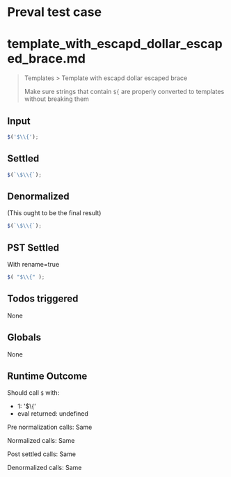 # Preval test case

# template_with_escapd_dollar_escaped_brace.md

> Templates > Template with escapd dollar escaped brace
>
> Make sure strings that contain `${` are properly converted to templates without breaking them

## Input

`````js filename=intro
$('$\\{');
`````


## Settled


`````js filename=intro
$(`\$\\{`);
`````


## Denormalized
(This ought to be the final result)

`````js filename=intro
$(`\$\\{`);
`````


## PST Settled
With rename=true

`````js filename=intro
$( "$\\{" );
`````


## Todos triggered


None


## Globals


None


## Runtime Outcome


Should call `$` with:
 - 1: '$\\{'
 - eval returned: undefined

Pre normalization calls: Same

Normalized calls: Same

Post settled calls: Same

Denormalized calls: Same

